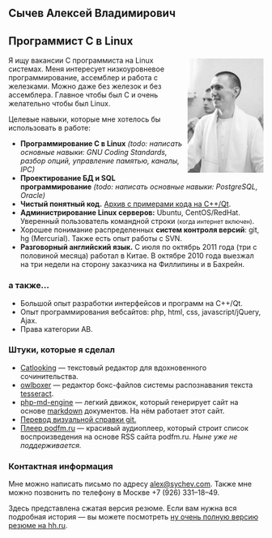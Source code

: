 ## Сычев Алексей Владимирович
## Программист C в Linux

<div style="float:right; padding: 5px 0 5px 5px;"><img src="sychev.jpg" alt="Алексей Сычев" title="Алексей Сычев" /></div>

Я ищу вакансии C программиста на Linux системах. Меня интересует низкоуровневое программирование, ассемблер и работа с железками. Можно даже без железок и без ассемблера. Главное чтобы был C и очень желательно чтобы был Linux.

Целевые навыки, которые мне хотелось бы использовать в работе:

* __Программирование C в Linux__ _(todo: написать основные навыки: GNU Coding Standards, разбор опций, управление памятью, каналы, IPC)_
* __Проектирование БД и SQL программирование__ _(todo: написать основные навыки: PostgreSQL, Oracle)_
* __Чистый понятный код.__ [Архив с примерами кода на C++/Qt](projects.zip).
* __Администрирование Linux серверов:__ Ubuntu, CentOS/RedHat. Уверенный пользователь командной строки <small>(когда интернет включен)</small>.
* Хорошее понимание распределенных __систем контроля версий__: git, hg (Mercurial). Также есть опыт работы с SVN.
* __Разговорный английский язык.__ С июля по октябрь 2011 года (три с половиной месяца) работал в Китае.
В октябре 2010 года выезжал на три недели на сторону заказчика на Филлипины и в Бахрейн.

### а также...

* Большой опыт разработки интерфейсов и программ на C++/Qt.
* Опыт программирования вебсайтов: php, html, css, javascript/jQuery, Ajax.
* Права категории AB.


### Штуки, которые я сделал

* [Catlooking](http://catlooking.com/)&nbsp;— текстовый редактор для вдохновенного сочинительства.
* [owlboxer](http://code.google.com/p/owlboxer/)&nbsp;— редактор бокс-файлов системы распознавания текста [tesseract](http://code.google.com/p/tesseract-ocr/).
* [php-md-engine](https://github.com/sychev/md-php-engine)&nbsp;— легкий движок, который генерирует сайт на основе [markdown](http://ru.wikipedia.org/wiki/Markdown) документов. На нём работает этот сайт.
* [Перевод визуальной справки git.](http://marklodato.github.io/visual-git-guide/index-ru.html)
* [Плеер podfm.ru](http://podfm.ru/blog/1825/)&nbsp;— красивый аудиоплеер, который строит список воспроизведения на основе RSS сайта podfm.ru. _Ныне уже не поддерживается._

### Контактная информация

Мне можно написать письмо по адресу [alex@sychev.com](mailto:alex@sychev.com).
Также мне можно позвонить по телефону в Москве +7 (926) 331–18–49.

Здесь представлена сжатая версия резюме. Если вам нужна вся подробная история — вы можете посмотреть [ну очень полную версию резюме на hh.ru](http://hh.ru/resume/561744cfff0098bc1c0039ed1f736563726574).